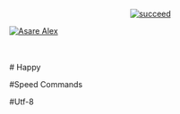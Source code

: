 <p align="center">
<a href="#"><img title="succeed" src="https://img.shields.io/badge/deobfuscating-succeed-green?colorB=%23017e40&style=for-the-badge"></a>
</p>
<p align="left">
<a href="https://github.com/Asare-Alex"><img title="Asare Alex" src="https://img.shields.io/badge/By-Asare%20Alex-blue?style=for-the-badge&logo=github"></a>
</p>
<br/><br/>
# Happy


#Speed Commands

#Utf-8
